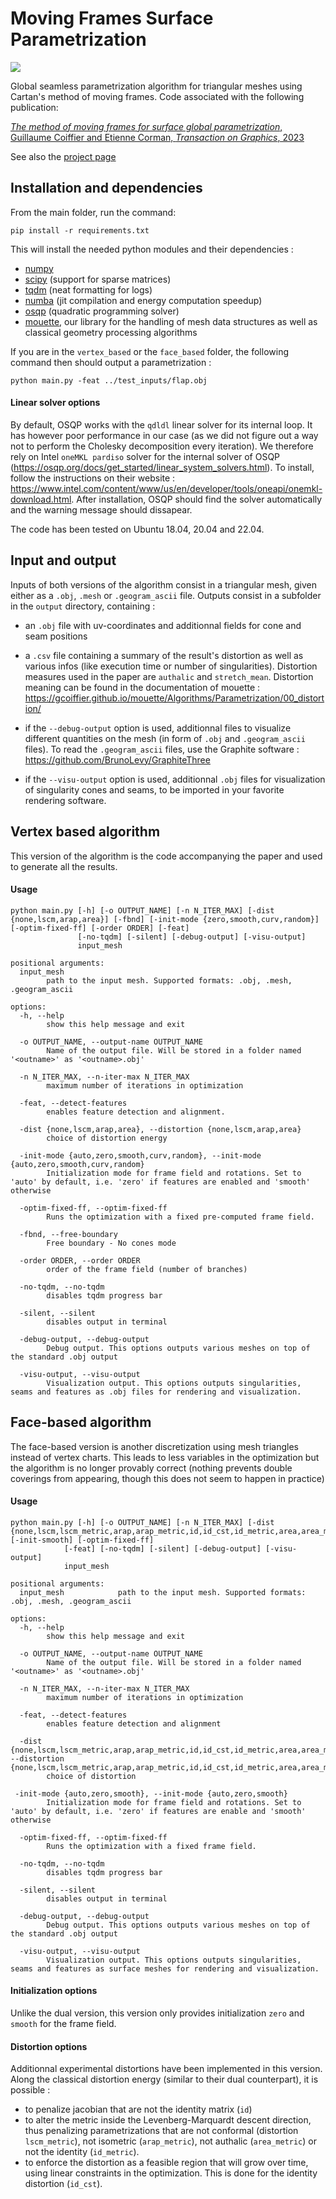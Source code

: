 # Moving Frames Surface Parametrization

![](https://repository-images.githubusercontent.com/620222816/4fea6dfa-d35c-42b2-8ff5-4e697fd39bd5)

Global seamless parametrization algorithm for triangular meshes using Cartan's method of moving frames. Code associated with the following publication:

[_The method of moving frames for surface global parametrization_, Guillaume Coiffier and Etienne Corman, _Transaction on Graphics_, 2023](https://dl.acm.org/doi/abs/10.1145/3604282)

See also the [project page](https://gcoiffier.github.io/publications/moving_frames/)

## Installation and dependencies

From the main folder, run the command:
```
pip install -r requirements.txt
```

This will install the needed python modules and their dependencies :
- [numpy](https://numpy.org/)
- [scipy](https://scipy.org/) (support for sparse matrices)
- [tqdm](https://tqdm.github.io/) (neat formatting for logs)
- [numba](https://numba.pydata.org/) (jit compilation and energy computation speedup)
- [osqp](https://osqp.org/) (quadratic programming solver)
- [mouette](https://github.com/GCoiffier/mouette), our library for the handling of mesh data structures as well as classical geometry processing algorithms

If you are in the `vertex_based` or the `face_based` folder, the following command then should output a parametrization :

```python main.py -feat ../test_inputs/flap.obj```

#### Linear solver options

By default, OSQP works with the `qdldl` linear solver for its internal loop. It has however poor performance in our case (as we did not figure out a way not to perform the Cholesky decomposition every iteration). We therefore rely on Intel `oneMKL pardiso` solver for the internal solver of OSQP (https://osqp.org/docs/get_started/linear_system_solvers.html). To install, follow the instructions on their website : https://www.intel.com/content/www/us/en/developer/tools/oneapi/onemkl-download.html. After installation, OSQP should find the solver automatically and the warning message should dissapear.

The code has been tested on Ubuntu 18.04, 20.04 and 22.04.

## Input and output

Inputs of both versions of the algorithm consist in a triangular mesh, given either as a `.obj`, `.mesh` or `.geogram_ascii` file.
Outputs consist in a subfolder in the `output` directory, containing :
- an `.obj` file with uv-coordinates and additionnal fields for cone and seam positions

- a `.csv` file containing a summary of the result's distortion as well as various infos (like execution time or number of singularities). Distortion measures used in the paper are `authalic` and `stretch_mean`. Distortion meaning can be found in the documentation of mouette : https://gcoiffier.github.io/mouette/Algorithms/Parametrization/00_distortion/

- if the `--debug-output` option is used, additionnal files to visualize different quantities on the mesh (in form of `.obj` and `.geogram_ascii` files). To read the `.geogram_ascii` files, use the Graphite software : https://github.com/BrunoLevy/GraphiteThree

- if the `--visu-output` option is used, additionnal `.obj` files for visualization of singularity cones and seams, to be imported in your favorite rendering software.

## Vertex based algorithm

This version of the algorithm is the code accompanying the paper and used to generate all the results.

#### Usage
```
python main.py [-h] [-o OUTPUT_NAME] [-n N_ITER_MAX] [-dist {none,lscm,arap,area}] [-fbnd] [-init-mode {zero,smooth,curv,random}] [-optim-fixed-ff] [-order ORDER] [-feat]
               [-no-tqdm] [-silent] [-debug-output] [-visu-output]
               input_mesh

positional arguments:
  input_mesh
        path to the input mesh. Supported formats: .obj, .mesh, .geogram_ascii

options:
  -h, --help
        show this help message and exit

  -o OUTPUT_NAME, --output-name OUTPUT_NAME
        Name of the output file. Will be stored in a folder named '<outname>' as '<outname>.obj'

  -n N_ITER_MAX, --n-iter-max N_ITER_MAX
        maximum number of iterations in optimization

  -feat, --detect-features
        enables feature detection and alignment.

  -dist {none,lscm,arap,area}, --distortion {none,lscm,arap,area}
        choice of distortion energy

  -init-mode {auto,zero,smooth,curv,random}, --init-mode {auto,zero,smooth,curv,random}
        Initialization mode for frame field and rotations. Set to 'auto' by default, i.e. 'zero' if features are enabled and 'smooth' otherwise

  -optim-fixed-ff, --optim-fixed-ff
        Runs the optimization with a fixed pre-computed frame field.

  -fbnd, --free-boundary
        Free boundary - No cones mode
  
  -order ORDER, --order ORDER
        order of the frame field (number of branches)

  -no-tqdm, --no-tqdm
        disables tqdm progress bar

  -silent, --silent
        disables output in terminal

  -debug-output, --debug-output
        Debug output. This options outputs various meshes on top of the standard .obj output

  -visu-output, --visu-output
        Visualization output. This options outputs singularities, seams and features as .obj files for rendering and visualization.
```

## Face-based algorithm

The face-based version is another discretization using mesh triangles instead of vertex charts. This leads to less variables in the optimization but the algorithm is no longer provably correct (nothing prevents double coverings from appearing, though this does not seem to happen in practice)

#### Usage

```
python main.py [-h] [-o OUTPUT_NAME] [-n N_ITER_MAX] [-dist {none,lscm,lscm_metric,arap,arap_metric,id,id_cst,id_metric,area,area_metric}] [-init-smooth] [-optim-fixed-ff]
            [-feat] [-no-tqdm] [-silent] [-debug-output] [-visu-output]
            input_mesh

positional arguments:
  input_mesh            path to the input mesh. Supported formats: .obj, .mesh, .geogram_ascii

options:
  -h, --help
        show this help message and exit

  -o OUTPUT_NAME, --output-name OUTPUT_NAME
        Name of the output file. Will be stored in a folder named '<outname>' as '<outname>.obj'

  -n N_ITER_MAX, --n-iter-max N_ITER_MAX
        maximum number of iterations in optimization

  -feat, --detect-features
        enables feature detection and alignment
        
  -dist {none,lscm,lscm_metric,arap,arap_metric,id,id_cst,id_metric,area,area_metric}, --distortion {none,lscm,lscm_metric,arap,arap_metric,id,id_cst,id_metric,area,area_metric}
        choice of distortion

 -init-mode {auto,zero,smooth}, --init-mode {auto,zero,smooth}
        Initialization mode for frame field and rotations. Set to 'auto' by default, i.e. 'zero' if features are enable and 'smooth' otherwise

  -optim-fixed-ff, --optim-fixed-ff
        Runs the optimization with a fixed frame field.

  -no-tqdm, --no-tqdm   
        disables tqdm progress bar

  -silent, --silent
        disables output in terminal

  -debug-output, --debug-output
        Debug output. This options outputs various meshes on top of the standard .obj output

  -visu-output, --visu-output
        Visualization output. This options outputs singularities, seams and features as surface meshes for rendering and visualization.
```

#### Initialization options
Unlike the dual version, this version only provides initialization `zero` and `smooth` for the frame field.


#### Distortion options
Additionnal experimental distortions have been implemented in this version. Along the classical distortion energy (similar to their dual counterpart), it is possible :
- to penalize jacobian that are not the identity matrix (`id`)
- to alter the metric inside the Levenberg-Marquardt descent direction, thus penalizing parametrizations that are not conformal (distortion `lscm_metric`), not isometric (`arap_metric`), not authalic (`area_metric`) or not the identity (`id_metric`).
- to enforce the distortion as a feasible region that will grow over time, using linear constraints in the optimization. This is done for the identity distortion (`id_cst`).

